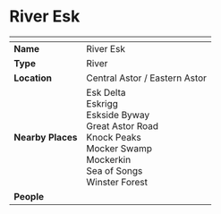 # River Esk

| []() | |
| --- | --- |
| **Name** | River Esk |
| **Type** | River |
| **Location** | Central Astor / Eastern Astor |
| **Nearby Places** | Esk Delta<br />Eskrigg<br />Eskside Byway<br />Great Astor Road<br />Knock Peaks<br />Mocker Swamp<br />Mockerkin<br />Sea of Songs<br />Winster Forest |
| **People** | |
